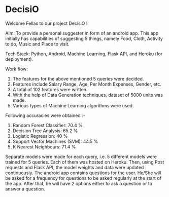 # DecisiO

Welcome Fellas to our project DecisiO !

Aim: To provide a personal suggester in form of an android app. This app initially has capabilities of suggesting 5 things, namely Food, Cloth, Activity to do, Music and Place to visit.

Tech Stack: Python, Android, Machine Learning, Flask API, and Heroku (for deployment).

Work flow: 
1. The features for the above mentioned 5 queries were decided.
2. Features include Salary Range, Age, Per Month Expenses, Gender, etc.
3. A total of 102 features were written.
4. With the help of Data Generation techniques, dataset of 5000 units was made.
5. Various types of Machine Learning algorithms were used.

Following accuracies were obtained :-
1. Random Forest Classifier: 70.4 %
2. Decision Tree Analysis:  65.2 %
3. Logistic Regression: 40 %
4. Support Vector Machines (SVM): 44.5 %
5. K Nearest Neighbours: 71.4 %

Separate models were made for each query, i.e. 5 different models were trained for 5 queries. Each of them was hosted on Heroku. Then, using Post requests and Flask API, the model weights and data were updated continuously. The android app contains questions for the user. He/She will be asked for a frequency for questions to be asked regularly at the start of the app. After that, he will have 2 options either to ask a question or to answer a question.
